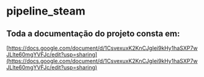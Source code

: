 # pipeline_steam
## Toda a documentação do projeto consta em:
[https://docs.google.com/document/d/1CsvexuxK2KnCJgIei9kHy1haSXP7wJLlte60mgYVFJc/edit?usp=sharing](https://docs.google.com/document/d/1CsvexuxK2KnCJgIei9kHy1haSXP7wJLlte60mgYVFJc/edit?usp=sharing)
